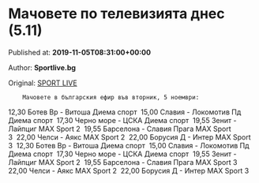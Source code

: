 
# Мачовете по телевизията днес (5.11)

Published at: **2019-11-05T08:31:00+00:00**

Author: **Sportlive.bg**

Original: [SPORT LIVE](https://www.sportlive.bg/worldfootball/worldfootballother/machovete-po-televiziqta-dnes-(511)-1402059.html)


        Мачовете в българския ефир във вторник, 5 ноември:
      
12,30 Ботев Вр - Витоша Диема спорт  15,00 Славия - Локомотив Пд Диема спорт  17,30 Черно море - ЦСКА Диема спорт  19,55 Зенит - Лайпциг MAX Sport 2  19,55 Барселона - Славия Прага MAX Sport 3  22,00 Челси - Аякс MAX Sport 2  22,00 Борусия Д - Интер MAX Sport 3 
12,30 Ботев Вр - Витоша Диема спорт 
15,00 Славия - Локомотив Пд Диема спорт 
17,30 Черно море - ЦСКА Диема спорт 
19,55 Зенит - Лайпциг MAX Sport 2 
19,55 Барселона - Славия Прага MAX Sport 3 
22,00 Челси - Аякс MAX Sport 2 
22,00 Борусия Д - Интер MAX Sport 3 
 
